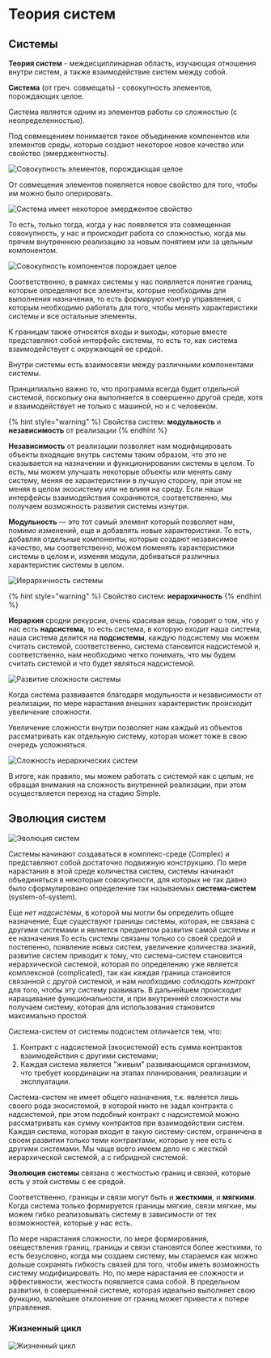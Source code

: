 # Теория систем

## Системы

**Теория систем** - междисциплинарная область, изучающая отношения внутри систем, а также взаимодействие систем между собой.

**Система** \(от греч. совмещать\) - совокупность элементов, порождающих целое.

Система является одним из элементов работы со сложностью \(с неопределенностью\). 

Под совмещением понимается такое объединение компонентов или элементов среды, которые создают некоторое новое качество или свойство \(эмерджентность\).

![&#x421;&#x43E;&#x432;&#x43E;&#x43A;&#x443;&#x43F;&#x43D;&#x43E;&#x441;&#x442;&#x44C; &#x44D;&#x43B;&#x435;&#x43C;&#x435;&#x43D;&#x442;&#x43E;&#x432;, &#x43F;&#x43E;&#x440;&#x43E;&#x436;&#x434;&#x430;&#x44E;&#x449;&#x430;&#x44F; &#x446;&#x435;&#x43B;&#x43E;&#x435;](../../.gitbook/assets/image.png)

От совмещения элементов появляется новое свойство для того, чтобы им можно было оперировать. 

![&#x421;&#x438;&#x441;&#x442;&#x435;&#x43C;&#x430; &#x438;&#x43C;&#x435;&#x435;&#x442; &#x43D;&#x435;&#x43A;&#x43E;&#x442;&#x43E;&#x440;&#x43E;&#x435; &#x44D;&#x43C;&#x435;&#x440;&#x434;&#x436;&#x435;&#x43D;&#x442;&#x43E;&#x435; &#x441;&#x432;&#x43E;&#x439;&#x441;&#x442;&#x432;&#x43E;](../../.gitbook/assets/image%20%2816%29.png)

То есть, только тогда, когда у нас появляется эта совмещенная совокупность, у нас и происходит работа со сложностью, когда мы прячем внутреннюю реализацию за новым понятием или за цельным компонентом.

![&#x421;&#x43E;&#x432;&#x43E;&#x43A;&#x443;&#x43F;&#x43D;&#x43E;&#x441;&#x442;&#x44C; &#x43A;&#x43E;&#x43C;&#x43F;&#x43E;&#x43D;&#x435;&#x43D;&#x442;&#x43E;&#x432; &#x43F;&#x43E;&#x440;&#x43E;&#x436;&#x434;&#x430;&#x435;&#x442; &#x446;&#x435;&#x43B;&#x43E;&#x435;](../../.gitbook/assets/image%20%286%29.png)

Соответственно, в рамках системы у нас появляется понятие границ, которые определяют все элементы, которые необходимы для выполнения назначения, то есть формируют контур управления, с которым необходимо работать для того, чтобы менять характеристики системы и все остальные элементы.

К границам также относятся входы и выходы, которые вместе представляют собой интерфейс системы, то есть то, как система взаимодействует с окружающей ее средой.

Внутри системы есть взаимосвязи между различными компонентами системы.

Принципиально важно то, что программа всегда будет отдельной системой, поскольку она выполняется в совершенно другой среде, хотя и взаимодействует не только с машиной, но и с человеком.

{% hint style="warning" %}
Свойства систем: **модульность** и **независимость** от реализации
{% endhint %}

**Независимость** от реализации позволяет нам модифицировать объекты входящие внутрь системы таким образом, что это не сказывается на назначении и функционировании системы в целом. То есть, мы можем улучшать некоторые объекты или менять саму систему, меняя ее характеристики в лучшую сторону, при этом не меняя в целом экосистему или не влияя на среду. Если наши интерфейсы взаимодействия сохраняются, соответственно, мы получаем возможность развития системы изнутри.

**Модульность** — это тот самый элемент который позволяет нам, помимо изменений, еще и добавлять новые характеристики. То есть, добавляя отдельные компоненты, которые создают независимое качество, мы соответственно, можем поменять характеристики системы в целом и, изменяя модули, добиваться различных характеристик системы в целом.

![&#x418;&#x435;&#x440;&#x430;&#x440;&#x445;&#x438;&#x447;&#x43D;&#x43E;&#x441;&#x442;&#x44C; &#x441;&#x438;&#x441;&#x442;&#x435;&#x43C;&#x44B;](../../.gitbook/assets/image%20%2814%29.png)

{% hint style="warning" %}
Свойство систем: **иерархичность**
{% endhint %}

**Иерархия** сродни рекурсии, очень красивая вещь, говорит о том, что у нас есть **надсистема**, то есть система, в которую входит наша система, наша система делится на **подсистемы**, каждую подсистему мы можем считать системой, соответственно, система становится надсистемой и, соответственно, нам необходимо четко понимать, что мы будем считать системой и что будет являться надсистемой.

![&#x420;&#x430;&#x437;&#x432;&#x438;&#x442;&#x438;&#x435; &#x441;&#x43B;&#x43E;&#x436;&#x43D;&#x43E;&#x441;&#x442;&#x438; &#x441;&#x438;&#x441;&#x442;&#x435;&#x43C;&#x44B;](../../.gitbook/assets/image%20%285%29.png)

Когда система развивается благодаря модульности и независимости от реализации, по мере нарастания внешних характеристик происходит увеличение сложности.

Увеличение сложности внутри позволяет нам каждый из объектов рассматривать как отдельную систему, которая может тоже в свою очередь усложняться.

![&#x421;&#x43B;&#x43E;&#x436;&#x43D;&#x43E;&#x441;&#x442;&#x44C; &#x438;&#x435;&#x440;&#x430;&#x440;&#x445;&#x438;&#x447;&#x435;&#x441;&#x43A;&#x438;&#x445; &#x441;&#x438;&#x441;&#x442;&#x435;&#x43C;](../../.gitbook/assets/image%20%2815%29.png)

В итоге, как правило, мы можем работать с системой как с целым, не обращая внимания на сложность внутренней реализации, при этом осуществляется переход на стадию Simple.

## Эволюция систем

![&#x42D;&#x432;&#x43E;&#x43B;&#x44E;&#x446;&#x438;&#x44F; &#x441;&#x438;&#x441;&#x442;&#x435;&#x43C;](../../.gitbook/assets/image%20%282%29.png)

Системы начинают создаваться в комплекс-среде \(Complex\) и представляют собой достаточно подвижную конструкцию. По мере нарастания в этой среде количества систем, системы начинают объединяться в некоторые совокупности, для которых не так давно было сформулировано определение так называемых **система-систем** \(system-of-system\).

Еще _нет надсистемы_, в которой мы могли бы определить общее назначение, Еще существуют границы системы, которая, не связана с другими системами и является предметом развития самой системы и ее назначения.То есть системы связаны только со своей средой и постепенно, появление новых систем, увеличение количества знаний, развитие систем приводит к тому, что система-систем становится иерархической системой, которая по определению уже является комплексной \(complicated\), так как каждая граница становится связанной с другой системой, и нам _необходимо соблюдать контракт_ для того, чтобы эту систему развивать. В дальнейшем происходит наращивание функциональности, и при внутренней сложности мы получаем систему, которая для использования становится максимально простой.

Система-систем от системы подсистем отличается тем, что:

1. Контракт с надсистемой \(экосистемой\) есть сумма контрактов взаимодействия с другими системами;
2. Каждая система является "живым" развивающимся организмом, что требует координации на этапах планирования, реализации и эксплуатации.

Система-систем не имеет общего назначения, т.к. является лишь  своего рода экосистемой, в которой никто не задал контракта с надсистемой, при этом подобный контракт с надсистемой можно рассматривать как сумму контрактов при взаимодействии систем. Каждая система, которая входит в такую систему-систем, ограничена в своем развитии только теми контрактами, которые у нее есть с другими системами. Мы чаще всего имеем дело не с жесткой иерархической системой, а с гибридной системой.

**Эволюция системы** связана с жесткостью границ и связей, которые есть у этой системы с ее средой.

Соответственно, границы и связи могут быть и **жесткими**, и **мягкими**. Когда система только формируется границы мягкие, связи мягкие, мы можем гибко реализовывать систему в зависимости от тех возможностей, которые у нас есть.

По мере нарастания сложности, по мере формирования, овеществления границ, границы и связи становятся более жесткими, то есть безусловно, когда мы создаем систему, мы стараемся как можно дольше сохранять гибкость связей для того, чтобы иметь возможность систему модифицировать. Но, по мере нарастания ее сложности и эффективности, жесткость появляется сама собой. В предельном развитии, в совершенной системе, которая идеально выполняет свою функцию, малейшее отклонение от границ может привести к потере управления.

### Жизненный цикл 

![&#x416;&#x438;&#x437;&#x43D;&#x435;&#x43D;&#x43D;&#x44B;&#x439; &#x446;&#x438;&#x43A;&#x43B;](../../.gitbook/assets/image%20%284%29.png)

